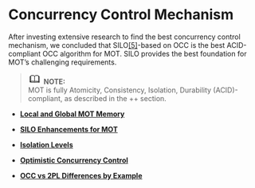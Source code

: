 # Concurrency Control Mechanism<a name="EN-US_TOPIC_0260488146"></a>

After investing extensive research to find the best concurrency control mechanism, we concluded that SILO[\[5\]](#_ftn5)-based on OCC is the best ACID-compliant OCC algorithm for MOT. SILO provides the best foundation for MOT’s challenging requirements.

>![](public_sys-resources/icon-note.gif) **NOTE:**   
>MOT is fully Atomicity, Consistency, Isolation, Durability \(ACID\)-compliant, as described in the ++ section.  

-   **[Local and Global MOT Memory](local-and-global-mot-memory.md)**  

-   **[SILO Enhancements for MOT](silo-enhancements-for-mot.md)**  

-   **[Isolation Levels](isolation-levels.md)**  

-   **[Optimistic Concurrency Control](optimistic-concurrency-control.md)**  

-   **[OCC vs 2PL Differences by Example](occ-vs-2pl-differences-by-example.md)**  


